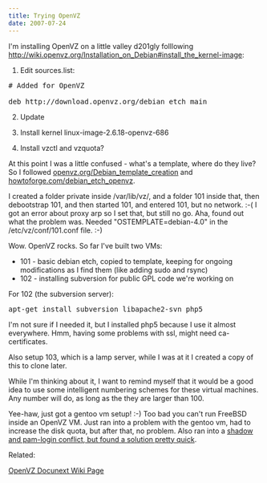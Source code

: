 ```yaml
---
title: Trying OpenVZ
date: 2007-07-24
---
```

I'm installing OpenVZ on a little valley d201gly folllowing <a href="http://wiki.openvz.org/Installation_on_Debian#install_the_kernel-image">http://wiki.openvz.org/Installation_on_Debian#install_the_kernel-image</a>:

1. Edit sources.list:

<pre># Added for OpenVZ

deb http://download.openvz.org/debian etch main</pre>

2. Update

3. Install kernel linux-image-2.6.18-openvz-686

4. Install vzctl and vzquota?

At this point I was a little confused - what's a template, where do they live? So I followed <a href="http://wiki.openvz.org/Debian_template_creation">openvz.org/Debian_template_creation</a> and <a href="http://www.howtoforge.com/debian_etch_openvz">howtoforge.com/debian_etch_openvz</a>.

I created a folder private inside /var/lib/vz/, and a folder 101 inside that, then debootstrap 101, and then started 101, and entered 101, but no network. :-( I got an error about proxy arp so I set that, but still no go. Aha, found out what the problem was. Needed "OSTEMPLATE=debian-4.0" in the /etc/vz/conf/101.conf file. :-)

Wow. OpenVZ rocks. So far I've built two VMs:

<ul><li>101 - basic debian etch, copied to template, keeping for ongoing modifications as I find them (like adding sudo and rsync)</li><li>102 - installing subversion for public GPL code we're working on</li></ul>

For 102 (the subversion server):

<pre>apt-get install subversion libapache2-svn php5</pre>

I'm not sure if I needed it, but I installed php5 because I use it almost everywhere. Hmm, having some problems with ssl, might need ca-certificates.

Also setup 103, which is a lamp server, while I was at it I created a copy of this to clone later.

While I'm thinking about it, I want to remind myself that it would be a good idea to use some intelligent numbering schemes for these virtual machines. Any number will do, as long as the they are larger than 100.

Yee-haw, just got a gentoo vm setup! :-) Too bad you can't run FreeBSD inside an OpenVZ VM. Just ran into a problem with the gentoo vm, had to increase the disk quota, but after that, no problem. Also ran into a <a href="http://planet.gentoo.org/developers/flameeyes/2006/03/19/the_shadow_and_pam_login_conflict">shadow and pam-login conflict, but found a solution pretty quick</a>.

Related:

<a href="http://www.docunext.com/wiki/OpenVZ">OpenVZ Docunext Wiki Page</a>


